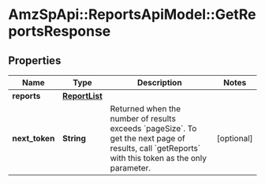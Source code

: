 # AmzSpApi::ReportsApiModel::GetReportsResponse

## Properties
Name | Type | Description | Notes
------------ | ------------- | ------------- | -------------
**reports** | [**ReportList**](ReportList.md) |  | 
**next_token** | **String** | Returned when the number of results exceeds &#x60;pageSize&#x60;. To get the next page of results, call &#x60;getReports&#x60; with this token as the only parameter. | [optional] 

